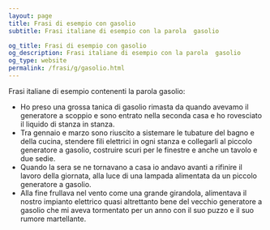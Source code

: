 ```yaml
---
layout: page
title: Frasi di esempio con gasolio 
subtitle: Frasi italiane di esempio con la parola  gasolio

og_title: Frasi di esempio con gasolio 
og_description: Frasi italiane di esempio con la parola  gasolio
og_type: website
permalink: /frasi/g/gasolio.html
---
```


Frasi italiane di esempio contenenti la parola gasolio:


- Ho preso una grossa tanica di gasolio rimasta da quando avevamo il generatore a scoppio e sono entrato nella seconda casa e ho rovesciato il liquido di stanza in stanza.
- Tra gennaio e marzo sono riuscito a sistemare le tubature del bagno e della cucina, stendere fili elettrici in ogni stanza e collegarli al piccolo generatore a gasolio, costruire scuri per le finestre e anche un tavolo e due sedie.
- Quando la sera se ne tornavano a casa io andavo avanti a rifinire il lavoro della giornata, alla luce di una lampada alimentata da un piccolo generatore a gasolio.
- Alla fine frullava nel vento come una grande girandola, alimentava il nostro impianto elettrico quasi altrettanto bene del vecchio generatore a gasolio che mi aveva tormentato per un anno con il suo puzzo e il suo rumore martellante.
